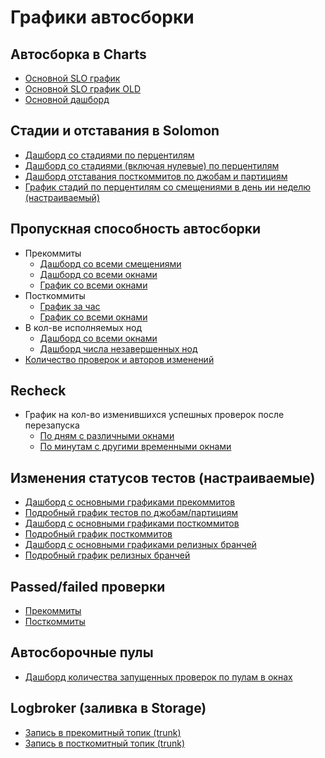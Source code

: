 # Графики автосборки

## Автосборка в Charts
- [Основной SLO график](https://datalens.yandex-team.ru/preview/8qw15il6vy1a1-autocheck-sla-stat-window-new)
- [Основной SLO график OLD](https://charts.yandex-team.ru/preview/slq8pelzezk4q?check_type=precommit&from=2020-01-01&moving_window_size=7)
- [Основной дашборд](https://dash.yandex-team.ru/nx85qercjgq0k)

## Стадии и отставания в Solomon
- [Дашборд со стадиями по перцентилям](https://solomon.yandex-team.ru/?project=ci&cluster=stable&stage_type=any&service=observer-api%20main&check_type=TRUNK_PRE_COMMIT&advised_pool=ANY_POOL&dashboard=ci_autocheck_stages_percentiles)
- [Дашборд со стадиями (включая нулевые) по перцентилям](https://solomon.yandex-team.ru/?project=ci&cluster=stable&service=observer-api%20additional%20percentiles&check_type=TRUNK_PRE_COMMIT&advised_pool=ANY_POOL&dashboard=ci_autocheck_stages_percentiles&l.stage_type=with_zeroes)
- [Дашборд отставания посткоммитов по джобам и партициям](https://solomon.yandex-team.ru/?project=ci_backend&cluster=ci_backend&service=CI+Backend+Autocheck+stats&dashboard=autocheck-postcommits-delay-statistics)
- [График стадий по перцентилям со смещениями в день ии неделю (настраиваемый)](https://solomon.yandex-team.ru/?project=ci&cluster=stable&percentile=80&stage=configure&stage_type=any&service=observer-api%20main&iteration=any&check_type=TRUNK_PRE_COMMIT&advised_pool=ANY_POOL&graph=ci_observer-api_autocheck_stages_durations_shifts)

## Пропускная способность автосборки
- Прекоммиты
    - [Дашборд со всеми смещениями](https://solomon.yandex-team.ru/?project=ci&cluster=stable&service=observer-api%20main&check_type=TRUNK_PRE_COMMIT&window=PT1H&dashboard=ci_autocheck_throughput_capacity_shifts)
    - [Дашборд со всеми окнами](https://solomon.yandex-team.ru/?project=ci&cluster=stable&service=observer-api%20main&check_type=TRUNK_PRE_COMMIT&dashboard=ci_autocheck_throughput_capacity)
    - [График со всеми окнами](https://solomon.yandex-team.ru/?project=ci&cluster=stable&service=observer-api%20main&advised_pool=ANY_POOL&check_type=TRUNK_PRE_COMMIT&graph=ci_observer-api_autocheck_capacity&l.window=PT1H)
- Посткоммиты
    - [График за час](https://solomon.yandex-team.ru/?project=ci_backend&cluster=ci_backend&service=CI+Backend+Autocheck+stats&graph=autocheck-capacity-statistics-postcommits)
    - [График со всеми окнами](https://solomon.yandex-team.ru/?project=ci_backend&cluster=ci_backend&service=CI+Backend+Autocheck+stats&graph=autocheck-capacity-statistics-postcommits-all)
- В кол-ве исполняемых нод
    - [Дашборд со всеми окнами](https://solomon.yandex-team.ru/?project=ci_backend&cluster=ci_backend&service=CI+Backend+Autocheck+stats&dashboard=autocheck-cap-number-of-nodes-stats-pre-all-dashboard)
    - [Дашборд числа незавершенных нод](https://solomon.yandex-team.ru/?project=ci_backend&cluster=ci_backend&service=CI+Backend+Autocheck+stats&dashboard=autocheck-precommits-number_of_nodes-dash)
- [Количество проверок и авторов изменений](https://charts.yandex-team.ru/preview/editor/9dnq1l07a30w6)

## Recheck
- График на кол-во изменившихся успешных проверок после перезапуска
    - [По дням с различными окнами](https://charts.yandex-team.ru/preview/9rtbpmswxko65)
    - [По минутам с другими временными окнами](https://charts.yandex-team.ru/preview/ew31ofu1hx50a)

## Изменения статусов тестов (настраиваемые)
- [Дашборд с основными графиками прекоммитов](https://solomon.yandex-team.ru/?project=ci&checkType=TRUNK_PRE_COMMIT&cluster=stable&service=storage-tests&window=PT15M&type=*&dashboard=storage_tests_autocheck_tests_count)
- [Подробный график тестов по джобам/партициям](https://solomon.yandex-team.ru/?project=ci&checkType=TRUNK_PRE_COMMIT&jobName=*&cluster=stable&partition=*&service=storage-tests&right=1&window=PT15M&type=*&status=*&graph=storage_tests_autocheck_tests_count_jobs)
- [Дашборд с основными графиками посткоммитов](https://solomon.yandex-team.ru/?project=ci_backend&cluster=ci_backend&test_size=*&test_type=*&service=CI+Backend+Autocheck+stats&dashboard=autocheck-tests-runs-changes-post-dash&l.metrics=total_last_15m)
- [Подробный график посткоммитов](https://solomon.yandex-team.ru/?project=ci_backend&cluster=ci_backend&test_size=*&test_type=*&toolchain=*&partition=*&job_name=*&service=CI+Backend+Autocheck+stats&error_type=*&status=*&graph=ci_backend-autocheck-test_runs-postcommit-statuses&l.metrics=total_last_15m)
- [Дашборд с основными графиками релизных бранчей](https://solomon.yandex-team.ru/?project=ci_backend&cluster=ci_backend&test_size=*&test_type=*&service=CI+Backend+Autocheck+stats&dashboard=autocheck-tests-runs-changes-release-dash&l.metrics=total_last_15m&b=1h&e=)
- [Подробный график релизных бранчей](https://solomon.yandex-team.ru/?project=ci_backend&cluster=ci_backend&test_size=*&test_type=*&toolchain=*&partition=*&job_name=*&service=CI+Backend+Autocheck+stats&error_type=*&status=*&graph=ci_backend-autocheck-test_runs-release-statuses&l.metrics=total_last_15m&b=1h&e=)

## Passed/failed проверки
- [Прекоммиты](https://solomon.yandex-team.ru/?project=ci&cluster=stable&service=observer-api%20main&advised_pool=ANY_POOL&check_type=TRUNK_PRE_COMMIT&graph=ci_observer-api_autocheck_finish_status&l.window=PT1M)
- [Посткоммиты](https://solomon.yandex-team.ru/?project=ci_sp&cluster=ci_sp_11&service=ci_sp_11&graph=ev_st_finish_autocheck_count_1m_post)

## Автосборочные пулы
- [Дашборд количества запущенных проверок по пулам в окнах](https://solomon.yandex-team.ru/?project=ci&cluster=stable&service=observer-api%20main&check_type=TRUNK_PRE_COMMIT&dashboard=ci_autocheck_advised_pool_started)


## Logbroker (заливка в Storage)
- [Запись в прекомитный топик (trunk)](https://logbroker.yandex-team.ru/lbkx/accounts/ci/autocheck/stable/main/trunk/precommit?type=topic&page=statistics)
- [Запись в посткомитный топик (trunk)](https://logbroker.yandex-team.ru/lbkx/accounts/ci/autocheck/stable/main/trunk/postcommit?type=topic&page=statistics)


